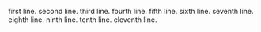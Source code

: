 first line.
second line.
third line.
fourth line.
fifth line.
sixth line.
seventh line.
eighth line.
ninth line.
tenth line.
eleventh line.